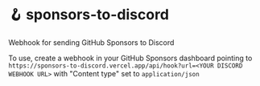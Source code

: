 # 🪝 sponsors-to-discord

Webhook for sending GitHub Sponsors to Discord

To use, create a webhook in your GitHub Sponsors dashboard pointing to `https://sponsors-to-discord.vercel.app/api/hook?url=<YOUR DISCORD WEBHOOK URL>` with "Content type" set to `application/json`
